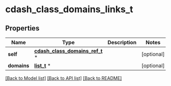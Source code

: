 # cdash_class_domains_links_t

## Properties
Name | Type | Description | Notes
------------ | ------------- | ------------- | -------------
**self** | [**cdash_class_domains_ref_t**](cdash_class_domains_ref.md) \* |  | [optional] 
**domains** | [**list_t**](cdash_domain_ref_element.md) \* |  | [optional] 

[[Back to Model list]](../README.md#documentation-for-models) [[Back to API list]](../README.md#documentation-for-api-endpoints) [[Back to README]](../README.md)


